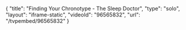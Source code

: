 {
    "title": "Finding Your Chronotype - The Sleep Doctor",
    "type": "solo",
    "layout": "iframe-static",
    "videoId": "96565832",
    "url": "\/tvpembed\/96565832"
}